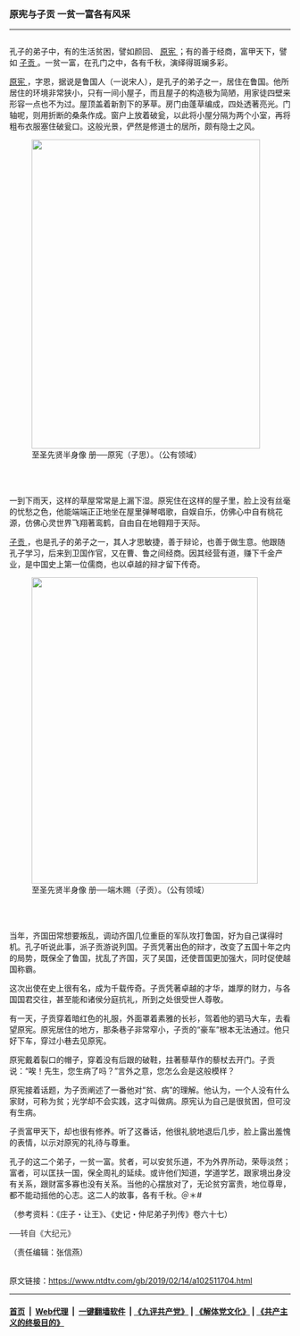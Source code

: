 ### 原宪与子贡 一贫一富各有风采
------------------------

<div class="post_content">
 <div class="column">
  <div class="arttop mbottom20">
   <div class="blue16 subtitle mtop10">
   </div>
   <div class="imgtxt caption">
   </div>
  </div>
 </div>
 <p>
  孔子的弟子中，有的生活贫困，譬如颜回、
  <a href="https://www.ntdtv.com/gb/原宪.htm">
   原宪
  </a>
  ；有的善于经商，富甲天下，譬如
  <a href="https://www.ntdtv.com/gb/子贡.htm">
   子贡
  </a>
  。一贫一富，在孔门之中，各有千秋，演绎得斑斓多彩。
 </p>
 <p>
  <a href="https://www.ntdtv.com/gb/原宪.htm">
   原宪
  </a>
  ，字恩，据说是鲁国人（一说宋人），是孔子的弟子之一，居住在鲁国。他所居住的环境非常狭小，只有一间小屋子，而且屋子的构造极为简陋，用家徒四壁来形容一点也不为过。屋顶盖着新割下的茅草。房门由蓬草编成，四处透著亮光。门轴呢，则用折断的桑条作成。窗户上放着破瓮，以此将小屋分隔为两个小室，再将粗布衣服塞住破瓮口。这般光景，俨然是修道士的居所，颇有隐士之风。
 </p>
 <figure class="wp-caption aligncenter" id="attachment_11021756" style="width: 409px;">
  <a href="http://i.epochtimes.com/assets/uploads/2019/02/PC2A000329N000000010PAA.jpg">
   <img alt="" class="wp-image-11021756" height="553" src="http://i.epochtimes.com/assets/uploads/2019/02/PC2A000329N000000010PAA.jpg" width="409"/>
  </a>
  <br/><figcaption class="wp-caption-text">
   至圣先贤半身像 册──原宪（子思）。（公有领域）
  </figcaption><br/>
 </figure><br/>
 <p>
  一到下雨天，这样的草屋常常是上漏下湿。原宪住在这样的屋子里，脸上没有丝毫的忧愁之色，他能端端正正地坐在屋里弹琴唱歌，自娱自乐，仿佛心中自有桃花源，仿佛心灵世界飞翔著鸾鹤，自由自在地翱翔于天际。
 </p>
 <p>
  <a href="https://www.ntdtv.com/gb/子贡.htm">
   子贡
  </a>
  ，也是孔子的弟子之一，其人才思敏捷，善于辩论，也善于做生意。他跟随孔子学习，后来到卫国作官，又在曹、鲁之间经商。因其经营有道，赚下千金产业，是中国史上第一位儒商，也以卓越的辩才留下传奇。
 </p>
 <figure class="wp-caption aligncenter" id="attachment_11021778" style="width: 405px;">
  <a href="http://i.epochtimes.com/assets/uploads/2019/02/086b26fe2331beb913b32b4ea6e2ce54.jpg">
   <img alt="" class="wp-image-11021778" height="548" src="http://i.epochtimes.com/assets/uploads/2019/02/086b26fe2331beb913b32b4ea6e2ce54-450x609.jpg" width="405"/>
  </a>
  <br/><figcaption class="wp-caption-text">
   至圣先贤半身像 册──端木赐（子贡）。（公有领域）
  </figcaption><br/>
 </figure><br/>
 <p>
  当年，齐国田常想要叛乱，调动齐国几位重臣的军队攻打鲁国，好为自己谋得时机。孔子听说此事，派子贡游说列国。子贡凭著出色的辩才，改变了五国十年之内的局势，既保全了鲁国，扰乱了齐国，灭了吴国，还使晋国更加强大，同时促使越国称霸。
 </p>
 <p>
  这次出使在史上很有名，成为千载传奇。子贡凭著卓越的才华，雄厚的财力，与各国国君交往，甚至能和诸侯分庭抗礼，所到之处很受世人尊敬。
 </p>
 <p>
  有一天，子贡穿着暗红色的礼服，外面罩着素雅的长衫，驾着他的驷马大车，去看望原宪。原宪居住的地方，那条巷子非常窄小，子贡的“豪车”根本无法通过。他只好下车，穿过小巷去见原宪。
 </p>
 <p>
  原宪戴着裂口的帽子，穿着没有后跟的破鞋，拄著藜草作的藜杖去开门。子贡说：“唉！先生，您生病了吗？”言外之意，您怎么会是这般模样？
 </p>
 <p>
  原宪接着话题，为子贡阐述了一番他对“贫、病”的理解。他认为，一个人没有什么家财，可称为贫；光学却不会实践，这才叫做病。原宪认为自己是很贫困，但可没有生病。
 </p>
 <p>
  子贡富甲天下，却也很有修养。听了这番话，他很礼貌地退后几步，脸上露出羞愧的表情，以示对原宪的礼待与尊重。
 </p>
 <p>
  孔子的这二个弟子，一贫一富。贫者，可以安贫乐道，不为外界所动，荣辱淡然；富者，可以匡扶一国，保全周礼的延续。或许他们知道，学道学艺，跟家境出身没有关系，跟财富多寡也没有关系。当他的心摆放对了，无论贫穷富贵，地位尊卑，都不能动摇他的心志。这二人的故事，各有千秋。＠＊#
 </p>
 <p>
  （参考资料：《庄子・让王》、《史记・仲尼弟子列传》卷六十七）
 </p>
 <p>
  <span style="color: #343434; font-family: 'helvetica neue', helvetica, arial, sans-serif;">
   ──转自《大纪元》
  </span>
 </p>
 <p>
  （责任编辑：张信燕）
 </p>
 <div class="single_ad">
 </div>
</div>

<br/>原文链接：https://www.ntdtv.com/gb/2019/02/14/a102511704.html


------------------------
#### [首页](https://github.com/gfw-breaker/banned-news/blob/master/README.md) &nbsp;|&nbsp; [Web代理](https://github.com/labour-camp/helloworld) &nbsp;|&nbsp; [一键翻墙软件](https://github.com/gfw-breaker/nogfw/blob/master/README.md) &nbsp;| [《九评共产党》](https://github.com/gfw-breaker/9ping.md/blob/master/README.md#九评之一评共产党是什么) | [《解体党文化》](https://github.com/gfw-breaker/jtdwh.md/blob/master/README.md) | [《共产主义的终极目的》](https://github.com/gfw-breaker/gczydzjmd.md/blob/master/README.md)

